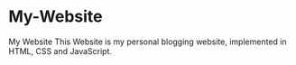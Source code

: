 # My-Website
My Website
This Website is my personal blogging website, implemented in HTML, CSS and JavaScript.
